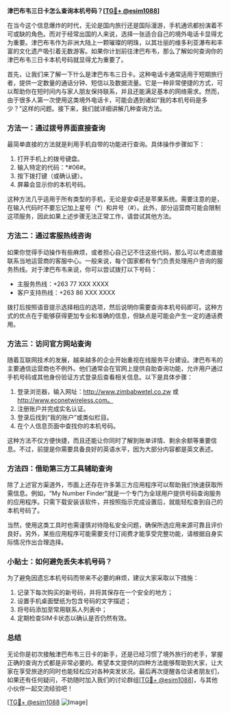 **津巴布韦三日卡怎么查询本机号码？[[TG💪+ @esim1088](https://t.me/s/esim1088)]**

在当今这个信息爆炸的时代，无论是国内旅行还是国际漫游，手机通讯都扮演着不可或缺的角色。而对于经常出国的人来说，选择一张适合自己的境外电话卡显得尤为重要。津巴布韦作为非洲大陆上一颗璀璨的明珠，以其壮丽的维多利亚瀑布和丰富的文化遗产吸引着无数游客。如果你计划前往津巴布韦，那么了解如何查询你的津巴布韦三日卡本机号码就显得尤为重要了。

首先，让我们来了解一下什么是津巴布韦三日卡。这种电话卡通常适用于短期旅行者，提供一定数量的通话分钟、短信以及数据流量。它是一种非常便捷的方式，可以帮助你在短时间内与家人朋友保持联系，并且还能满足基本的网络需求。然而，由于很多人第一次使用这类境外电话卡，可能会遇到诸如“我的本机号码是多少？”这样的问题。接下来，我们就详细讲解几种查询方法。

### 方法一：通过拨号界面直接查询

最简单直接的方法就是利用手机自带的功能进行查询。具体操作步骤如下：

1. 打开手机上的拨号键盘。
2. 输入特定的代码：*#06#。
3. 按下拨打键（或确认键）。
4. 屏幕会显示你的本机号码。

这种方法几乎适用于所有类型的手机，无论是安卓还是苹果系统。需要注意的是，在输入代码时不要忘记加上星号（*）和井号（#）。此外，部分运营商可能会限制这项服务，因此如果上述步骤无法正常工作，请尝试其他方法。

### 方法二：通过客服热线咨询

如果你觉得手动操作有些麻烦，或者担心自己记不住这些代码，那么可以考虑直接联系当地运营商的客服中心。一般来说，每个国家都有专门负责处理用户咨询的服务热线。对于津巴布韦来说，你可以尝试拨打以下号码：

- 主服务热线：+263 77 XXX XXXX
- 客户支持热线：+263 86 XXX XXXX

拨打后按照语音提示选择相应的选项，然后说明你需要查询本机号码即可。这种方式的优点在于能够获得更加专业和准确的信息，但缺点是可能会产生一定的通话费用。

### 方法三：访问官方网站查询

随着互联网技术的发展，越来越多的企业开始重视在线服务平台建设。津巴布韦的主要通信运营商也不例外。他们通常会在官网上提供自助查询功能，允许用户通过手机号码或其他身份验证方式登录后查看相关信息。以下是具体步骤：

1. 登录浏览器，输入网址：http://www.zimbabwetel.co.zw 或 http://www.econetwireless.com。
2. 注册账户并完成实名认证。
3. 登录后找到“我的账户”或类似栏目。
4. 在个人信息页面中查找你的本机号码。

这种方法不仅方便快捷，而且还能让你同时了解到账单详情、剩余余额等重要信息。不过，前提是你需要具备良好的英语水平，因为大部分内容都是英文表述。

### 方法四：借助第三方工具辅助查询

除了上述官方渠道外，市面上还存在许多第三方应用程序可以帮助我们快速获取所需信息。例如，“My Number Finder”就是一个专门为全球用户提供号码查询服务的应用程序。只需下载安装该软件，并按照指示完成设置后，就能轻松查到自己的本机号码了。

当然，使用这类工具时也需谨慎对待隐私安全问题，确保所选应用来源可靠且评价良好。另外，某些应用程序可能需要支付订阅费才能享受完整功能，请根据自身实际情况作出合理选择。

### 小贴士：如何避免丢失本机号码？

为了避免因遗忘本机号码而带来不必要的麻烦，建议大家采取以下措施：

1. 记录下每次购买的新号码，并将其保存在一个安全的地方；
2. 设置手机桌面壁纸为包含号码的文字描述；
3. 将号码添加至常用联系人列表中；
4. 定期检查SIM卡状态以确认是否仍然有效。

### 总结

无论你是初次接触津巴布韦三日卡的新手，还是已经习惯了境外旅行的老手，掌握正确的查询方式都是非常必要的。希望本文提供的四种方法能够帮助到大家，让大家在享受旅途的同时也能轻松应对各种突发状况。最后再次提醒各位读者朋友们，如果还有任何疑问，不妨随时加入我们的讨论群组[[TG💪+ @esim1088](https://t.me/s/esim1088)]，与其他小伙伴一起交流经验吧！

[[TG💪+ @esim1088](https://t.me/s/esim1088) ![Image](https://i.postimg.cc/4NQfJmqS/Snipaste-2025-05-13-00-14-12.png)]